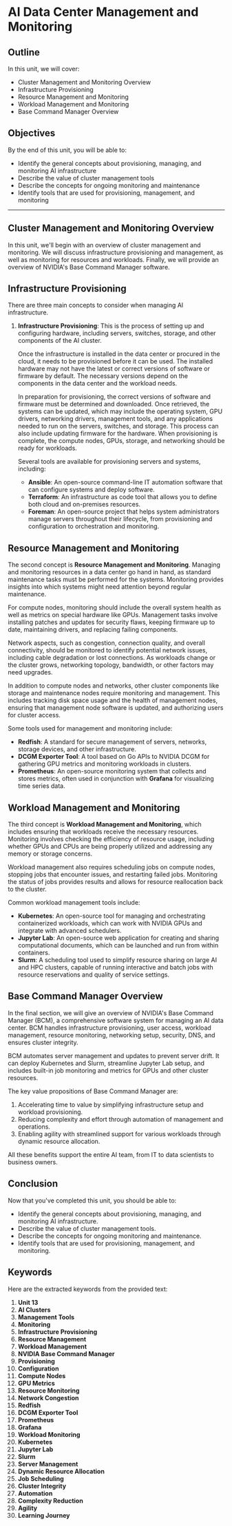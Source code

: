 # AI Data Center Management and Monitoring

## Outline
In this unit, we will cover:
- Cluster Management and Monitoring Overview
- Infrastructure Provisioning
- Resource Management and Monitoring
- Workload Management and Monitoring
- Base Command Manager Overview

## Objectives
By the end of this unit, you will be able to:
- Identify the general concepts about provisioning, managing, and monitoring AI infrastructure
- Describe the value of cluster management tools
- Describe the concepts for ongoing monitoring and maintenance
- Identify tools that are used for provisioning, management, and monitoring

---

## Cluster Management and Monitoring Overview
In this unit, we'll begin with an overview of cluster management and monitoring. We will discuss infrastructure provisioning and management, as well as monitoring for resources and workloads. Finally, we will provide an overview of NVIDIA's Base Command Manager software.

## Infrastructure Provisioning
There are three main concepts to consider when managing AI infrastructure. 

1. **Infrastructure Provisioning**: This is the process of setting up and configuring hardware, including servers, switches, storage, and other components of the AI cluster. 
   
   Once the infrastructure is installed in the data center or procured in the cloud, it needs to be provisioned before it can be used. The installed hardware may not have the latest or correct versions of software or firmware by default. The necessary versions depend on the components in the data center and the workload needs. 

   In preparation for provisioning, the correct versions of software and firmware must be determined and downloaded. Once retrieved, the systems can be updated, which may include the operating system, GPU drivers, networking drivers, management tools, and any applications needed to run on the servers, switches, and storage. This process can also include updating firmware for the hardware. When provisioning is complete, the compute nodes, GPUs, storage, and networking should be ready for workloads.

   Several tools are available for provisioning servers and systems, including:
   - **Ansible**: An open-source command-line IT automation software that can configure systems and deploy software.
   - **Terraform**: An infrastructure as code tool that allows you to define both cloud and on-premises resources.
   - **Foreman**: An open-source project that helps system administrators manage servers throughout their lifecycle, from provisioning and configuration to orchestration and monitoring.

## Resource Management and Monitoring
The second concept is **Resource Management and Monitoring**. Managing and monitoring resources in a data center go hand in hand, as standard maintenance tasks must be performed for the systems. Monitoring provides insights into which systems might need attention beyond regular maintenance.

For compute nodes, monitoring should include the overall system health as well as metrics on special hardware like GPUs. Management tasks involve installing patches and updates for security flaws, keeping firmware up to date, maintaining drivers, and replacing failing components. 

Network aspects, such as congestion, connection quality, and overall connectivity, should be monitored to identify potential network issues, including cable degradation or lost connections. As workloads change or the cluster grows, networking topology, bandwidth, or other factors may need upgrades. 

In addition to compute nodes and networks, other cluster components like storage and maintenance nodes require monitoring and management. This includes tracking disk space usage and the health of management nodes, ensuring that management node software is updated, and authorizing users for cluster access.

Some tools used for management and monitoring include:
- **Redfish**: A standard for secure management of servers, networks, storage devices, and other infrastructure.
- **DCGM Exporter Tool**: A tool based on Go APIs to NVIDIA DCGM for gathering GPU metrics and monitoring workloads in clusters.
- **Prometheus**: An open-source monitoring system that collects and stores metrics, often used in conjunction with **Grafana** for visualizing time series data.

## Workload Management and Monitoring
The third concept is **Workload Management and Monitoring**, which includes ensuring that workloads receive the necessary resources. Monitoring involves checking the efficiency of resource usage, including whether GPUs and CPUs are being properly utilized and addressing any memory or storage concerns. 

Workload management also requires scheduling jobs on compute nodes, stopping jobs that encounter issues, and restarting failed jobs. Monitoring the status of jobs provides results and allows for resource reallocation back to the cluster.

Common workload management tools include:
- **Kubernetes**: An open-source tool for managing and orchestrating containerized workloads, which can work with NVIDIA GPUs and integrate with advanced schedulers.
- **Jupyter Lab**: An open-source web application for creating and sharing computational documents, which can be launched and run from within containers.
- **Slurm**: A scheduling tool used to simplify resource sharing on large AI and HPC clusters, capable of running interactive and batch jobs with resource reservations and quality of service settings.

## Base Command Manager Overview
In the final section, we will give an overview of NVIDIA's Base Command Manager (BCM), a comprehensive software system for managing an AI data center. BCM handles infrastructure provisioning, user access, workload management, resource monitoring, networking setup, security, DNS, and ensures cluster integrity. 

BCM automates server management and updates to prevent server drift. It can deploy Kubernetes and Slurm, streamline Jupyter Lab setup, and includes built-in job monitoring and metrics for GPUs and other cluster resources.

The key value propositions of Base Command Manager are:
1. Accelerating time to value by simplifying infrastructure setup and workload provisioning.
2. Reducing complexity and effort through automation of management and operations.
3. Enabling agility with streamlined support for various workloads through dynamic resource allocation.

All these benefits support the entire AI team, from IT to data scientists to business owners.

## Conclusion
Now that you've completed this unit, you should be able to:
- Identify the general concepts about provisioning, managing, and monitoring AI infrastructure.
- Describe the value of cluster management tools.
- Describe the concepts for ongoing monitoring and maintenance.
- Identify tools that are used for provisioning, management, and monitoring.

## Keywords
Here are the extracted keywords from the provided text:

1. **Unit 13**
2. **AI Clusters**
3. **Management Tools**
4. **Monitoring**
5. **Infrastructure Provisioning**
6. **Resource Management**
7. **Workload Management**
8. **NVIDIA Base Command Manager**
9. **Provisioning**
10. **Configuration**
11. **Compute Nodes**
12. **GPU Metrics**
13. **Resource Monitoring**
14. **Network Congestion**
15. **Redfish**
16. **DCGM Exporter Tool**
17. **Prometheus**
18. **Grafana**
19. **Workload Monitoring**
20. **Kubernetes**
21. **Jupyter Lab**
22. **Slurm**
23. **Server Management**
24. **Dynamic Resource Allocation**
25. **Job Scheduling**
26. **Cluster Integrity**
27. **Automation**
28. **Complexity Reduction**
29. **Agility**
30. **Learning Journey**